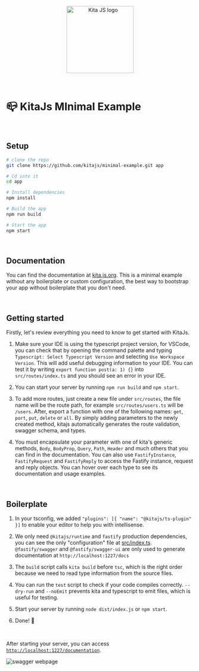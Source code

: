 <p align="center" >
  <a href="https://kita.js.org" target="_blank" rel="noopener noreferrer">
    <img src="https://kita.js.org/logo.png" width="180" alt="Kita JS logo" />
  </a>
</p>

<br />

# 📪 KitaJs MInimal Example

<br />

## Setup

```sh
# clone the repo
git clone https://github.com/kitajs/minimal-example.git app

# Cd into it
cd app

# Install dependencies
npm install

# Build the app
npm run build

# Start the app
npm start
```

<br />

## Documentation

You can find the documentation at [kita.js.org](https://kita.js.org). This is a minimal example without any boilerplate or custom configuration, the best way to bootstrap your app without
boilerplate that you don't need.

<br />

## Getting started

Firstly, let's review everything you need to know to get started with KitaJs.

1. Make sure your IDE is using the typescript project version, for VSCode, you can check that by opening the command palette and typing `Typescript: Select Typescript Version` and selecting `Use Workspace Version`. This will add useful debugging information to your IDE. You can test it by writing `export function post(a: 1) {}` into `src/routes/index.ts` and you should see an error in your IDE.

2. You can start your server by running `npm run build` and `npm start`.

3. To add more routes, just create a new file under `src/routes`, the file name will be the route path, for example `src/routes/users.ts` will be `/users`. After, export a function with one of the following names: `get`, `port`, `put`, `delete` or `all`. By simply adding parameters to the newly created method, kitajs automatically generates the route validation, swagger schema, and types.

4. You must encapsulate your parameter with one of kita's generic methods, `Body`, `BodyProp`, `Query`, `Path`, `Header` and much others that you can find in the documentation. You can also use `FastifyInstance`, `FastifyRequest` and `FastifyReply` to access the Fastify instance, request and reply objects. You can hover over each type to see its documentation and usage examples.

<br />

## Boilerplate

1. In your tsconfig, we added `"plugins": [{ "name": "@kitajs/ts-plugin" }]` to enable your editor to help you with intellisense.

2. We only need `@kitajs/runtime` and `fastify` production dependencies, you can see the only "configuration" file at [src/index.ts](src/index.ts). `@fastify/swagger` and `@fastify/swagger-ui` are only used to generate documentation at `http://localhost:1227/docs`

3. The `build` script calls `kita build` before `tsc`, which is the right order because we need to read type information from the source files.

4. You can run the `test` script to check if your code compiles correctly. `--dry-run` and `--noEmit` prevents kita and typescript to emit files, which is useful for testing.

5. Start your server by running `node dist/index.js` or `npm start`.

6. Done! 🎉

<br />

After starting your server, you can access [`http://localhost:1227/documentation`](http://localhost:1227/documentation).

![swagger webpage](https://github.com/kitajs/minimal-example/assets/47537704/534a7d42-a901-40e0-a0c5-a78bf197b9f9)

<br />
